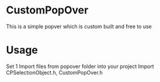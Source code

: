 # CustomPopOver
This is a simple popver which is custom built and free to use

# Usage
Set 1
    Import files from popover folder into your project
    Import CPSelectionObject.h, CustomPopOver.h
    
  
